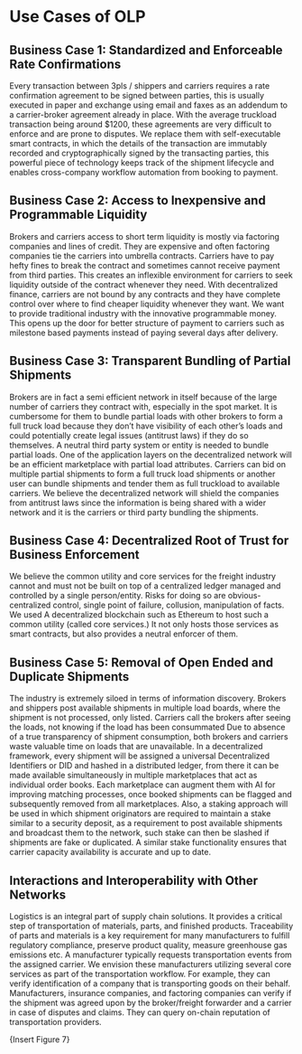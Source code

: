 # Use Cases of OLP

## Business Case 1: Standardized and Enforceable Rate Confirmations

Every transaction between 3pls / shippers and carriers requires a rate confirmation agreement to be signed between parties, this is usually executed in paper and exchange using email and faxes as an addendum to a carrier-broker agreement already in place. With the average truckload transaction being around $1200, these agreements are very difficult to enforce and are prone to disputes. We replace them with self-executable smart contracts, in which the details of the transaction are immutably recorded and cryptographically signed by the transacting parties, this powerful piece of technology keeps track of the shipment lifecycle and enables cross-company workflow automation from booking to payment.

## Business Case 2: Access to Inexpensive and Programmable Liquidity

Brokers and carriers access to short term liquidity is mostly via factoring companies and lines of credit. They are expensive and often factoring companies tie the carriers into umbrella contracts. Carriers have to pay hefty fines to break the contract and sometimes cannot receive payment from third parties. This creates an inflexible environment for carriers to seek liquidity outside of the contract whenever they need. With decentralized finance, carriers are not bound by any contracts and they have complete control over where to find cheaper liquidity whenever they want. We want to provide traditional industry with the innovative programmable money. This opens up the door for better structure of payment to carriers such as milestone based payments instead of paying several days after delivery.

## Business Case 3: Transparent Bundling of Partial Shipments

Brokers are in fact a semi efficient network in itself because of the large number of carriers they contract with, especially in the spot market. It is cumbersome for them to bundle partial loads with other brokers to form a full truck load because they don’t have visibility of each other’s loads and could potentially create legal issues (antitrust laws) if they do so themselves. A neutral third party system or entity is needed to bundle partial loads. One of the application layers on the decentralized network will be an efficient marketplace with partial load attributes. Carriers can bid on multiple partial shipments to form a full truck load shipments or another user can bundle shipments and tender them as full truckload to available carriers. We believe the decentralized network will shield the companies from antitrust laws since the information is being shared with a wider network and it is the carriers or third party bundling the shipments.

## Business Case 4: Decentralized Root of Trust for Business Enforcement

We believe the common utility and core services for the freight industry cannot and must not be built on top of a centralized ledger managed and controlled by a single person/entity. Risks for doing so are obvious- centralized control, single point of failure, collusion, manipulation of facts. We used A decentralized blockchain such as Ethereum to host such a common utility (called core services.) It not only hosts those services as smart contracts, but also provides a neutral enforcer of them.

## Business Case 5: Removal of Open Ended and Duplicate Shipments

The industry is extremely siloed in terms of information discovery. Brokers and shippers post available shipments in multiple load boards, where the shipment is not processed, only listed. Carriers call the brokers after seeing the loads, not knowing if the load has been consummated Due to absence of a true transparency of shipment consumption, both brokers and carriers waste valuable time on loads that are unavailable. In a decentralized framework, every shipment will be assigned a universal Decentralized Identifiers or DID and hashed in a distributed ledger, from there it can be made available simultaneously in multiple marketplaces that act as individual order books. Each marketplace can augment them with AI for improving matching processes, once booked shipments can be flagged and subsequently removed from all marketplaces. Also, a staking approach will be used in which shipment originators are required to maintain a stake similar to a security deposit, as a requirement to post available shipments and broadcast them to the network, such stake can then be slashed if shipments are fake or duplicated. A similar stake functionality ensures that carrier capacity availability is accurate and up to date.

## Interactions and Interoperability with Other Networks

Logistics is an integral part of supply chain solutions. It provides a critical step of transportation of materials, parts, and finished products. Traceability of parts and materials is a key requirement for many manufacturers to fulfill regulatory compliance, preserve product quality, measure greenhouse gas emissions etc. A manufacturer typically requests transportation events from the assigned carrier. We envision these manufacturers utilizing several core services as part of the transportation workflow. For example, they can verify identification of a company that is transporting goods on their behalf. Manufacturers, insurance companies, and factoring companies can verify if the shipment was agreed upon by the broker/freight forwarder and a carrier in case of disputes and claims. They can query on-chain reputation of transportation providers.

{Insert Figure 7}
